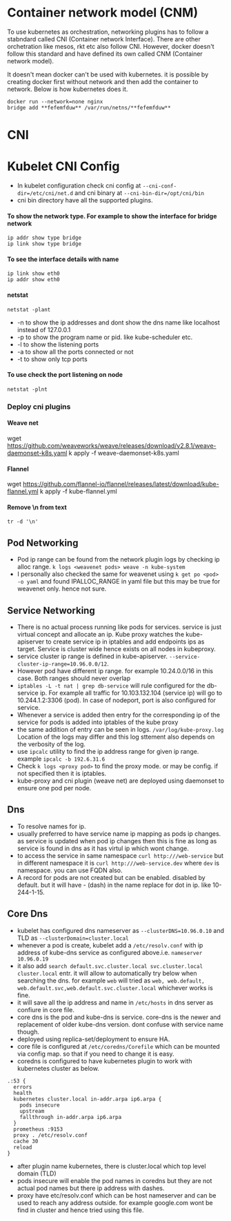 # Container network model (CNM)
To use kubernetes as orchestration, networking plugins has to follow a stabndard called CNI (Container network Interface). There are other orchetration like mesos, rkt etc also follow CNI. However, docker doesn't follow this standard and have defined its own called CNM (Container network model).

It doesn't mean docker can't be used with kubernetes. it is possible by creating docker first without network and then add the container to network.
Below is how kubernetes does it.
````
docker run --network=none nginx
bridge add **fefemfduw** /var/run/netns/**fefemfduw**
````

# CNI

# Kubelet CNI Config
- In kubelet configuration check cni config at `--cni-conf-dir=/etc/cni/net.d` and cni binary at `--cni-bin-dir=/opt/cni/bin`
- cni bin directory have all the supported plugins.

#### To show the network type. For example to show the interface for bridge network
````
ip addr show type bridge
ip link show type bridge
````

#### To see the interface details with name
````
ip link show eth0
ip addr show eth0
````

#### netstat
`netstat -plant`
- -n  to show the ip addresses and dont show the dns name like localhost instead of 127.0.0.1
- -p  to show the program name or pid. like kube-scheduler etc.
- -l  to show the listening ports
- -a  to show all the ports connected or not
- -t  to show only tcp ports


#### To use check the port listening on node
````
netstat -plnt
````

### Deploy cni plugins

#### Weave net
wget https://github.com/weaveworks/weave/releases/download/v2.8.1/weave-daemonset-k8s.yaml
k apply -f weave-daemonset-k8s.yaml

#### Flannel
wget https://github.com/flannel-io/flannel/releases/latest/download/kube-flannel.yml
k apply -f kube-flannel.yml

#### Remove \n from text
````
tr -d '\n'
````

## Pod Networking
- Pod ip range can be found from the network plugin logs by checking ip alloc range. `k logs <weavenet pods> weave -n kube-system`
- I personally also checked the same for weavenet using `k get po <pod> -o yaml` and found IPALLOC_RANGE in yaml file but this may be true for weavenet only. hence not sure.

## Service Networking
- There is no actual process running like pods for services. service is just virtual concept and allocate an ip. Kube proxy watches the kube-apiserver to create service ip in iptables and add endpoints ips as target.  Service is cluster wide hence exists on all nodes in kubeproxy.
- service cluster ip range is defined in kube-apiserver. `--service-cluster-ip-range=10.96.0.0/12`.
- However pod have different ip range. for example 10.24.0.0/16 in this case. Both ranges should never overlap
- `iptables -L -t nat | grep db-service` will rule configured for the db-service ip. For example all traffic for 10.103.132.104 (service ip) will go to 10.244.1.2:3306 (pod). In case of nodeport, port is also configured for service. 
- Whenever a service is added then entry for the corresponding ip of the service for pods is added into iptables of the kube proxy
- the same addition of entry can be seen in logs. `/var/log/kube-proxy.log` Location of the logs may differ and this log sttement also depends on the verbosity of the log.
- use `ipcalc` utility to find the ip address range for given ip range. example `ipcalc -b 192.6.31.6`
- Check `k logs <proxy pod>`  to find the proxy mode. or may be config. if not specified then it is iptables.
- kube-proxy and cni plugin (weave net) are deployed using daemonset to ensure one pod per node.

## Dns
- To resolve names for ip.
- usually preferred to have service name ip mapping as pods ip changes. as service is updated when pod ip changes then this is fine as long as service is found in dns as it has virtul ip which wont change.
- to access the service in same namespace  `curl http:///web-service` but in different namespace it is  `curl http:///web-service.dev` where `dev` is namespace. you can use FQDN also.
- A record for pods are not created but can be enabled. disabled by default. but it will have - (dash) in the name replace for dot in ip. like 10-244-1-15.

## Core Dns
- kubelet has configured dns nameserver as `--clusterDNS=10.96.0.10` and TLD as `--clusterDomain=cluster.local`
- whenever a pod is create, kubelet add a `/etc/resolv.conf` with ip address of kube-dns service as configured above.i.e. `nameserver 10.96.0.19`
- it also add `search default.svc.cluster.local svc.cluster.local cluster.local` entr. it will allow to automatically try below when searching the dns. for example `web` will tried as `web, web.default, web.default.svc,web.default.svc.cluster.local` whichever works is fine.
- it will save all the ip address and name in `/etc/hosts` in dns server as confiure in core file.
- core dns is the pod and kube-dns is service. core-dns is the newer and replacement of older kube-dns version. dont confuse with service name though.
- deployed using replica-set/deployment to ensure HA.
- core file is configured at `/etc/coredns/Corefile` which can be mounted via config map. so that if you need to change it is easy.
- coredns is configured to have kubernetes plugin to work with kubernetes cluster as below.
 ````
 .:53 {
   errors
   health
   kubernetes cluster.local in-addr.arpa ip6.arpa {
     pods insecure
     upstream
     fallthrough in-addr.arpa ip6.arpa
   }
   prometheus :9153
   proxy . /etc/resolv.conf
   cache 30
   reload
 }
 ````
- after plugin name kubernetes, there is cluster.local which top level domain (TLD)
- pods insecure will enable the pod names in coredns but they are not actual pod names but there ip address with dashes.
- proxy have etc/resolv.conf which can be host nameserver and can be used to reach any address outside. for example google.com wont be find in cluster and hence tried using this file.
